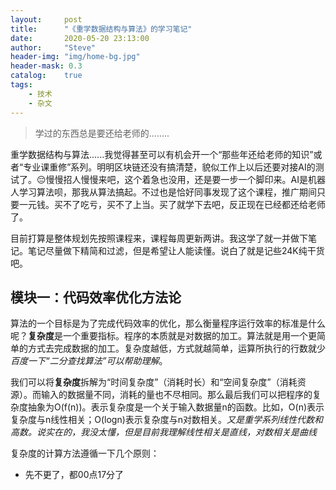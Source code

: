 ```yaml
---
layout:     post
title:      "《重学数据结构与算法》的学习笔记"
date:       2020-05-20 23:13:00
author:     "Steve"
header-img: "img/home-bg.jpg"
header-mask: 0.3
catalog:    true
tags:
    - 技术
    - 杂文
---
```



> 学过的东西总是要还给老师的........

重学数据结构与算法......我觉得甚至可以有机会开一个“那些年还给老师的知识”或者“专业课重修”系列。明明区块链还没有搞清楚，貌似工作上以后还要对接AI的测试了。😔慢慢招人慢慢来吧，这个着急也没用，还是要一步一个脚印来。AI是机器人学习算法呗，那我从算法搞起。不过也是恰好同事发现了这个课程，推广期间只要一元钱。买不了吃亏，买不了上当。买了就学下去吧，反正现在已经都还给老师了。

目前打算是整体规划先按照课程来，课程每周更新两讲。我这学了就一并做下笔记。笔记尽量做下精简和过滤，但是希望让人能读懂。说白了就是记些24K纯干货吧。

## 模块一：代码效率优化方法论

算法的一个目标是为了完成代码效率的优化，那么衡量程序运行效率的标准是什么呢？**复杂度**是一个重要指标。程序的本质就是对数据的加工。算法就是用一个更简单的方式去完成数据的加工。复杂度越低，方式就越简单，运算所执行的行数就少*百度一下“二分查找算法”可以帮助理解*。

我们可以将**复杂度**拆解为“时间复杂度”（消耗时长）和“空间复杂度”（消耗资源）。而输入的数据量不同，消耗的量也不尽相同。那么最后我们可以把程序的复杂度抽象为O(f(n))。表示复杂度是一个关于输入数据量n的函数。比如，O(n)表示复杂度与n线性相关；O(logn)表示复杂度与n对数相关。*又是重学系列线性代数和高数。说实在的，我没太懂，但是目前我理解线性相关是直线，对数相关是曲线*

复杂度的计算方法遵循一下几个原则：
- 先不更了，都00点17分了
